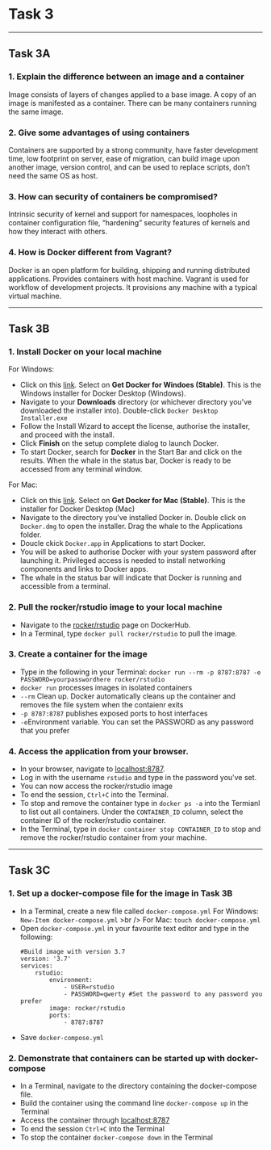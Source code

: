 #   Task 3

****
##  Task 3A
### 1.    Explain the difference between an image and a container
Image consists of layers of changes applied to a base image. A copy of an image is manifested as a container. There can be many containers running the same image.

### 2.    Give some advantages of using containers
Containers are supported by a strong community, have faster development time, low footprint on server, ease of migration, can build image upon another image, version control, and can be used to replace scripts, don’t need the same OS as host.

### 3.    How can security of containers be compromised?
Intrinsic security of kernel and support for namespaces, loopholes in container configuration file, “hardening” security features of kernels and how they interact with others.

### 4.    How is Docker different from Vagrant?
Docker is an open platform for building, shipping and running distributed applications. Provides containers with host machine. Vagrant is used for workflow of development projects. It provisions any machine with a typical virtual machine.


****
##  Task 3B
### 1. Install Docker on your local machine
For Windows:
- Click on this [link](https://docs.docker.com/v17.09/docker-for-windows/install/#download-docker-for-windows). Select on **Get Docker for Windoes (Stable)**. This is the Windows installer for Docker Desktop (Windows).
- Navigate to your **Downloads** directory (or whichever directory you've downloaded the installer into). Double-click `Docker Desktop Installer.exe`
- Follow the Install Wizard to accept the license, authorise the installer, and proceed with the install.
- Click **Finish** on the setup complete dialog to launch Docker.
- To start Docker, search for **Docker** in the Start Bar and click on the results. When the whale in the status bar, Docker is ready to be accessed from any terminal window.

For Mac:
-   Click on this [link](https://docs.docker.com/v17.09/docker-for-mac/install/). Select on **Get Docker for Mac (Stable)**. This is the installer for Docker Desktop (Mac)
-   Navigate to the directory you've installed Docker in. Double click on `Docker.dmg` to open the installer. Drag the whale to the Applications folder.
-   Doucle ckick `Docker.app` in Applications to start Docker.
-   You will be asked to authorise Docker with your system password after launching it. Privileged access is needed to install networking components and links to Docker apps.
-   The whale in the status bar will indicate that Docker is running and accessible from a terminal.

### 2. Pull the rocker/rstudio image to your local machine
-   Navigate to the [rocker/rstudio](https://hub.docker.com/r/rocker/rstudio/) page on DockerHub.
-   In a Terminal, type `docker pull rocker/rstudio` to pull the image.

### 3. Create a container for the image
-   Type in the following in your Terminal:
       `docker run --rm -p 8787:8787 -e PASSWORD=yourpasswordhere rocker/rstudio`
-   `docker run`    processes images in isolated containers
-   `--rm`  Clean up. Docker automatically cleans up the container and removes the file system when the contaienr exits
-   `-p 8787:8787` publishes exposed ports to host interfaces
-   `-e`Environment variable. You can set the PASSWORD as any password that you prefer

### 4. Access the application from your browser.
-   In your browser, navigate to [localhost:8787](localhost:8787).
-   Log in with the username `rstudio` and type in the password you've set.
-   You can now access the rocker/rstudio image
-   To end the session, `Ctrl+C` into the Terminal.
-   To stop and remove the container type in `docker ps -a` into the Termianl to list out all containers. Under the `CONTAINER_ID` column, select the container ID of the rocker/rstudio container.
-   In the Terminal, type in `docker container stop CONTAINER_ID` to stop and remove the rocker/rstudio container from your machine.
****
##  Task 3C
### 1. Set up a docker-compose file for the image in Task 3B
-   In a Terminal, create a new file called `docker-compose.yml`
    For Windows: `New-Item docker-compose.yml` >br />
    For Mac: `touch docker-compose.yml`
-   Open `docker-compose.yml` in your favourite text editor and type in the following:
    ```
    #Build image with version 3.7
    version: '3.7'
    services:
        rstudio:
            environment:
                - USER=rstudio
                - PASSWORD=qwerty #Set the password to any password you prefer
            image: rocker/rstudio
            ports:
                - 8787:8787
    ```
-   Save `docker-compose.yml`

### 2. Demonstrate that containers can be started up with docker-compose
-   In a Terminal, navigate to the directory containing the docker-compose file.
-   Build the container using the command line `docker-compose up` in the Terminal
-   Access the container through [localhost:8787](localhost:8787)
-   To end the session `Ctrl+C` into the Terminal
-   To stop the container `docker-compose down` in the Terminal

